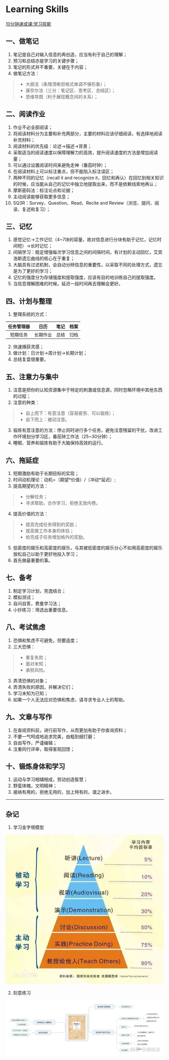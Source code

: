 # Learning Skills

[10分钟速成课:学习技能](https://www.bilibili.com/video/BV1bW411a7oM?p=1&vd_source=e8e8ae7f3d32e535fdddcac9bd949d54)

## 一、做笔记

1. 笔记是自己对输入信息的再创造，应当有利于自己的理解；
2. 预习和总结亦是学习的关键步骤；
3. 笔记的形式并不重要，关键在于内容；
4. 做笔记方法：

> * 大纲法（条理清晰但格式单调不够形象）；
> * 康奈尔法（三分：笔记区、思考区、总结区）；
> * 思维导图（利于展现概念间的关系）；

## 二、阅读作业

1. 作业不必全部阅读；
2. 将阅读材料分为主要和补充两部分，主要的材料应该仔细阅读，有选择地阅读补充材料；
3. 阅读材料的优先级：论述->描述->背景；
4. 采取适当的阅读速度以保障理解力的高效，提升阅读速度的方法是增加阅读量；
5. 可以通过设置阅读时间来避免走神（番茄时钟）；
6. 在阅读材料上可以标注重点，但不能陷入标注误区；
7. 两种不同的记忆（recall it and recognize it，回忆和再认）在回忆到相关知识的时候，应当能从自己的记忆中独立地提取出来，而不是依赖线索地再认；
8. 摩斯密码法：标注论点和论据；
9. 主动阅读能够获取更多信息；
10. SQ3R：Survey、Question、Read、Recite and Review（浏览、提问、阅读、复述和复习）；

## 三、记忆

1. 感觉记忆->工作记忆（4~7块的容量，故对信息进行分块有助于记忆，记忆时间短）->长时记忆；
2. 间隔学习：稳定增强每次学习信息之间的间隔时间，有计划的主动回忆，艾宾浩斯遗忘曲线的核心在于重复；
3. 大脑具有过滤机制，会自动分辨信息的重要性，以采取不同的处理方式，遗忘是为了更好的学习；
4. 记忆的强度分为存储强度和提取强度，应该有目的地训练自己的提取强度。
5. 当信息理解困难的时候，延迟一段时间再去理解会更好。

## 四、计划与整理

1. 整理系统的方式：

| 任务管理器 | 日历 | 笔记 | 档案 |
|:----:|:----:|:----:|:----:|
|短期任务|长期作业|总结|归档|

2. 快速捕获灵感；
3. 做计划：日计划->周计划->长期计划；
4. 总结复盘很重要。

## 五、注意力与集中

1. 注意是把你的认知资源集中于特定的刺激或信息源，同时忽略环境中其他东西的过程；
2. 注意的种类：

> * 自上而下：有意注意（容易疲劳、可以锻炼）；
> * 自下而上：被动注意。

3. 锻炼有意注意的方法：停止同时进行多个任务，避免注意残留的干扰，改进工作环境划分学习区，番茄钟工作法（25~30分钟）；
4. 睡眠、营养和锻炼有助于大脑保持高效的运行。

## 六、拖延症

1. 短期激励有助于长期目标的实现；
2. 时间动机理论：动机=（期望*价值）/（冲动\*延迟）;
3. 提高期望的方法：

> * 分解任务；
> * 寻求帮助，合作学习，拒绝无效内卷。

4. 提高价值的方法：

> * 提高完成任务得到的奖励；
> * 提高做工作本身的体验；
> * 给完成子任务增加格外的奖励。

5. 低密度的娱乐和高密度的娱乐，与其被低密度的娱乐分心不如用高密度的娱乐放松自己以助于更好地投入学习；
6. 首先做最重要的事。

## 七、备考

1. 制定学习计划，劳逸结合；
2. 模拟测试；
3. 自问自答，费曼学习法；
4. 小抄练习：筛选出重要信息。

## 八、考试焦虑

1. 恐惧和焦虑不可避免，但要适度；
2. 三大恐惧：

> * 重复失败；
> * 面对未知；
> * 承担风险。

3. 弄清恐惧的对象；
4. 弄清失败的原因，并解决它们；
5. 学习未知为已知；
6. 如果一个人无法应对恐惧和焦虑，请寻求专业人士的帮助。

## 九、文章与写作

1. 在查阅资料前，进行前写作，从而更加有助于你查询资料；
2. 不要一气呵成地追求完美，由粗到细打磨；
3. 自由写作，严谨编辑；
4. 注重同行评审，取得客观回馈；

## 十、锻炼身体和学习

1. 运动与学习相辅相成，劳动创造智慧；
2. 野蛮体魄，文明精神；
3. 接纳有用的，拒绝无用的，加上特有的，谓之进步。

---

## 杂记

1. 学习金字塔模型

![学习金字塔模型](./学习金字塔.webp)

2. 刻意练习

![刻意练习](./刻意练习.jpg)
